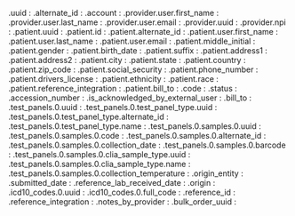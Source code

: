 .uuid : 
.alternate_id : 
.account : 
.provider.user.first_name : 
.provider.user.last_name : 
.provider.user.email : 
.provider.uuid : 
.provider.npi : 
.patient.uuid : 
.patient.id : 
.patient.alternate_id : 
.patient.user.first_name : 
.patient.user.last_name : 
.patient.user.email : 
.patient.middle_initial : 
.patient.gender : 
.patient.birth_date : 
.patient.suffix : 
.patient.address1 : 
.patient.address2 : 
.patient.city : 
.patient.state : 
.patient.country : 
.patient.zip_code : 
.patient.social_security : 
.patient.phone_number : 
.patient.drivers_license : 
.patient.ethnicity : 
.patient.race : 
.patient.reference_integration : 
.patient.bill_to : 
.code : 
.status : 
.accession_number : 
.is_acknowledged_by_external_user : 
.bill_to : 
.test_panels.0.uuid : 
.test_panels.0.test_panel_type.uuid : 
.test_panels.0.test_panel_type.alternate_id : 
.test_panels.0.test_panel_type.name : 
.test_panels.0.samples.0.uuid : 
.test_panels.0.samples.0.code : 
.test_panels.0.samples.0.alternate_id : 
.test_panels.0.samples.0.collection_date : 
.test_panels.0.samples.0.barcode : 
.test_panels.0.samples.0.clia_sample_type.uuid : 
.test_panels.0.samples.0.clia_sample_type.name : 
.test_panels.0.samples.0.collection_temperature : 
.origin_entity : 
.submitted_date : 
.reference_lab_received_date : 
.origin : 
.icd10_codes.0.uuid : 
.icd10_codes.0.full_code : 
.reference_id : 
.reference_integration : 
.notes_by_provider : 
.bulk_order_uuid : 
